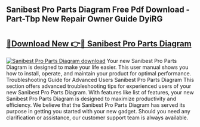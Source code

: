 ## Sanibest Pro Parts Diagram Free Pdf Download - Part-Tbp New Repair Owner Guide DyiRG

# <h2><a href="http://dfmz7rw.blite.top/?on=Sanibest+Pro+Parts+Diagram">🔗Download New 👉🔴 Sanibest Pro Parts Diagram</a></h2>

[![Sanibest Pro Parts Diagram download](https://i.imgur.com/lujVjoI.png)](http://dfmz7rw.blite.top/?on=Sanibest+Pro+Parts+Diagram)
Your new Sanibest Pro Parts Diagram is designed to make your life easier. This user manual shows you how to install, operate, and maintain your product for optimal performance. Troubleshooting Guide for Advanced Users Sanibest Pro Parts Diagram This section offers advanced troubleshooting tips for experienced users of your new Sanibest Pro Parts Diagram. With features like list of features, your new Sanibest Pro Parts Diagram is designed to maximize productivity and efficiency. We believe that the Sanibest Pro Parts Diagram has served its purpose in getting you started with your new gadget. Should you need any clarification or assistance, our customer support team is always available.
